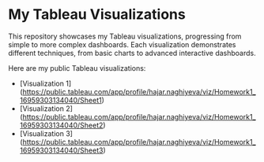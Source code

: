 # My Tableau Visualizations

This repository showcases my Tableau visualizations, progressing from simple to more complex dashboards. 
Each visualization demonstrates different techniques, from basic charts to advanced interactive dashboards.  

Here are my public Tableau visualizations:

- [Visualization 1] (https://public.tableau.com/app/profile/hajar.naghiyeva/viz/Homework1_16959303134040/Sheet1)
- [Visualization 2] (https://public.tableau.com/app/profile/hajar.naghiyeva/viz/Homework1_16959303134040/Sheet2)
- [Visualization 3] (https://public.tableau.com/app/profile/hajar.naghiyeva/viz/Homework1_16959303134040/Sheet3)
 

